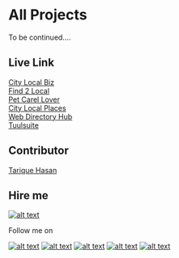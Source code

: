 # All Projects

To be continued....

## Live Link

[City Local Biz](https://www.citylocalbiz.us/)<br/>
[Find 2 Local](https://www.find2local.com/)<br/>
[Pet Carel Lover](https://www.petcarelover.com/)<br/>
[City Local Places](https://www.citylocalplaces.co.uk/)<br/>
[Web Directory Hub](https://www.webdirectoryhub.com/)<br/>
[Tuulsuite](https://tuulsuite.com)<br/>

[1.1]: https://i.imgur.com/XWSHgPG.png (linkedIn)
[2.1]: https://i.imgur.com/gQjZmIH.png (twitter)
[3.1]: https://i.imgur.com/RNKLAHv.png (github)
[4.1]: https://i.imgur.com/U7UzOeU.png (facebook)
[5.1]: https://i.imgur.com/nvBin7c.png (Tarique Hasan)
[6.1]: https://i.ibb.co/1syBxpQ/upwork.png (Upwork)

[1]: https://www.linkedin.com/in/tarique-hasan
[2]: https://www.twitter.com/tariquedev
[3]: https://www.github.com/tariquedev
[4]: https://www.facebook.com/Hasan157/
[5]: https://www.tarique.dev
[6]: https://www.upwork.com/freelancers/~012afee899c1545900

## Contributor

[Tarique Hasan](https://www.tarique.dev)

## Hire me

[![alt text][6.1]][6]

Follow me on

[![alt text][1.1]][1]
[![alt text][2.1]][2]
[![alt text][3.1]][3]
[![alt text][4.1]][4]
[![alt text][5.1]][5]


